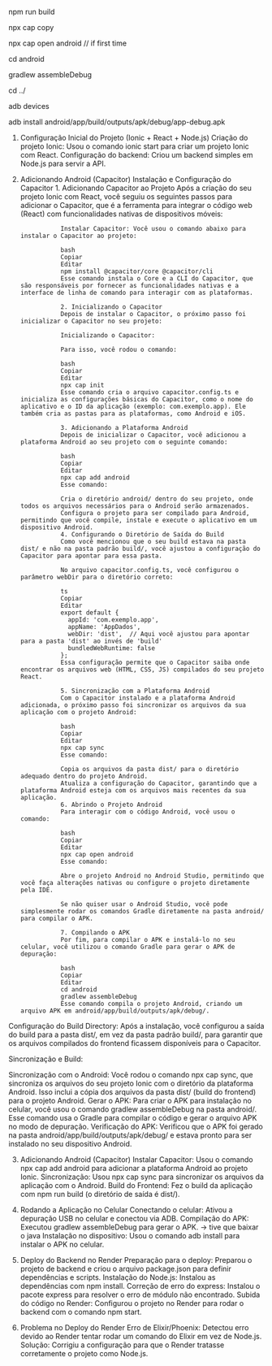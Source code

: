 


npm run build

npx cap copy 

npx cap open android // if first time

cd android

gradlew assembleDebug

cd ../ 

adb devices

adb install android/app/build/outputs/apk/debug/app-debug.apk





1. Configuração Inicial do Projeto (Ionic + React + Node.js)
Criação do projeto Ionic: Usou o comando ionic start para criar um projeto Ionic com React.
Configuração do backend: Criou um backend simples em Node.js para servir a API.

2. Adicionando Android (Capacitor)
  Instalação e Configuração do Capacitor
                  1. Adicionando Capacitor ao Projeto
                  Após a criação do seu projeto Ionic com React, você seguiu os seguintes passos para adicionar o Capacitor, que é a ferramenta para integrar o código web (React) com funcionalidades nativas de dispositivos móveis:
                  
                  Instalar Capacitor: Você usou o comando abaixo para instalar o Capacitor ao projeto:
                  
                  bash
                  Copiar
                  Editar
                  npm install @capacitor/core @capacitor/cli
                  Esse comando instala o Core e a CLI do Capacitor, que são responsáveis por fornecer as funcionalidades nativas e a interface de linha de comando para interagir com as plataformas.
                  
                  2. Inicializando o Capacitor
                  Depois de instalar o Capacitor, o próximo passo foi inicializar o Capacitor no seu projeto:
                  
                  Inicializando o Capacitor:
                  
                  Para isso, você rodou o comando:
                  
                  bash
                  Copiar
                  Editar
                  npx cap init
                  Esse comando cria o arquivo capacitor.config.ts e inicializa as configurações básicas do Capacitor, como o nome do aplicativo e o ID da aplicação (exemplo: com.exemplo.app). Ele também cria as pastas para as plataformas, como Android e iOS.
                  
                  3. Adicionando a Plataforma Android
                  Depois de inicializar o Capacitor, você adicionou a plataforma Android ao seu projeto com o seguinte comando:
                  
                  bash
                  Copiar
                  Editar
                  npx cap add android
                  Esse comando:
                  
                  Cria o diretório android/ dentro do seu projeto, onde todos os arquivos necessários para o Android serão armazenados.
                  Configura o projeto para ser compilado para Android, permitindo que você compile, instale e execute o aplicativo em um dispositivo Android.
                  4. Configurando o Diretório de Saída do Build
                  Como você mencionou que o seu build estava na pasta dist/ e não na pasta padrão build/, você ajustou a configuração do Capacitor para apontar para essa pasta.
                  
                  No arquivo capacitor.config.ts, você configurou o parâmetro webDir para o diretório correto:
                  
                  ts
                  Copiar
                  Editar
                  export default {
                    appId: 'com.exemplo.app',
                    appName: 'AppDados',
                    webDir: 'dist',  // Aqui você ajustou para apontar para a pasta 'dist' ao invés de 'build'
                    bundledWebRuntime: false
                  };
                  Essa configuração permite que o Capacitor saiba onde encontrar os arquivos web (HTML, CSS, JS) compilados do seu projeto React.
                  
                  5. Sincronização com a Plataforma Android
                  Com o Capacitor instalado e a plataforma Android adicionada, o próximo passo foi sincronizar os arquivos da sua aplicação com o projeto Android:
                  
                  bash
                  Copiar
                  Editar
                  npx cap sync
                  Esse comando:
                  
                  Copia os arquivos da pasta dist/ para o diretório adequado dentro do projeto Android.
                  Atualiza a configuração do Capacitor, garantindo que a plataforma Android esteja com os arquivos mais recentes da sua aplicação.
                  6. Abrindo o Projeto Android
                  Para interagir com o código Android, você usou o comando:
                  
                  bash
                  Copiar
                  Editar
                  npx cap open android
                  Esse comando:
                  
                  Abre o projeto Android no Android Studio, permitindo que você faça alterações nativas ou configure o projeto diretamente pela IDE.
                  
                  Se não quiser usar o Android Studio, você pode simplesmente rodar os comandos Gradle diretamente na pasta android/ para compilar o APK.
                  
                  7. Compilando o APK
                  Por fim, para compilar o APK e instalá-lo no seu celular, você utilizou o comando Gradle para gerar o APK de depuração:
                  
                  bash
                  Copiar
                  Editar
                  cd android
                  gradlew assembleDebug
                  Esse comando compila o projeto Android, criando um arquivo APK em android/app/build/outputs/apk/debug/.

Configuração do Build Directory: Após a instalação, você configurou a saída do build para a pasta dist/, em vez da pasta padrão build/, para garantir que os arquivos compilados do frontend ficassem disponíveis para o Capacitor.

Sincronização e Build:

Sincronização com o Android: Você rodou o comando npx cap sync, que sincroniza os arquivos do seu projeto Ionic com o diretório da plataforma Android. Isso inclui a cópia dos arquivos da pasta dist/ (build do frontend) para o projeto Android.
Gerar o APK: Para criar o APK para instalação no celular, você usou o comando gradlew assembleDebug na pasta android/. Esse comando usa o Gradle para compilar o código e gerar o arquivo APK no modo de depuração.
Verificação do APK: Verificou que o APK foi gerado na pasta android/app/build/outputs/apk/debug/ e estava pronto para ser instalado no seu dispositivo Android.

3. Adicionando Android (Capacitor)
Instalar Capacitor: Usou o comando npx cap add android para adicionar a plataforma Android ao projeto Ionic.
Sincronização: Usou npx cap sync para sincronizar os arquivos da aplicação com o Android.
Build do Frontend: Fez o build da aplicação com npm run build (o diretório de saída é dist/).

5. Rodando a Aplicação no Celular
Conectando o celular: Ativou a depuração USB no celular e conectou via ADB.
Compilação do APK: Executou gradlew assembleDebug para gerar o APK. ->  tive que baixar o java 
Instalação no dispositivo: Usou o comando adb install para instalar o APK no celular.

7. Deploy do Backend no Render
Preparação para o deploy: Preparou o projeto de backend e criou o arquivo package.json para definir dependências e scripts.
Instalação do Node.js: Instalou as dependências com npm install.
Correção de erro do express: Instalou o pacote express para resolver o erro de módulo não encontrado.
Subida do código no Render: Configurou o projeto no Render para rodar o backend com o comando npm start.

9. Problema no Deploy do Render
Erro de Elixir/Phoenix: Detectou erro devido ao Render tentar rodar um comando do Elixir em vez de Node.js.
Solução: Corrigiu a configuração para que o Render tratasse corretamente o projeto como Node.js.
